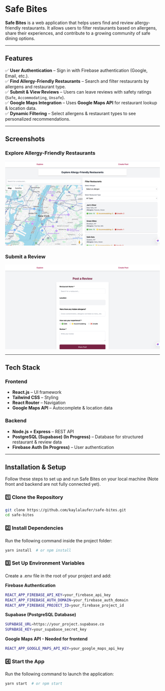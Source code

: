# Safe Bites

**Safe Bites** is a web application that helps users find and review allergy-friendly restaurants. It allows users to filter restaurants based on allergens, share their experiences, and contribute to a growing community of safe dining options.

---

## Features

✅ **User Authentication** – Sign in with Firebase authentication (Google, Email, etc.).  
✅ **Find Allergy-Friendly Restaurants** – Search and filter restaurants by allergens and restaurant type.  
✅ **Submit & View Reviews** – Users can leave reviews with safety ratings (`Safe`, `Accommodating`, `Unsafe`).  
✅ **Google Maps Integration** – Uses **Google Maps API** for restaurant lookup & location data.  
✅ **Dynamic Filtering** – Select allergens & restaurant types to see personalized recommendations.  

---

## Screenshots

### Explore Allergy-Friendly Restaurants
![Explore Page](./assets/Explore.png)

### Submit a Review
![Review Page](./assets/Create_Post.png)

---

## Tech Stack

### **Frontend**
- **React.js** – UI framework  
- **Tailwind CSS** – Styling  
- **React Router** – Navigation  
- **Google Maps API** – Autocomplete & location data  

### **Backend**
- **Node.js + Express** – REST API  
- **PostgreSQL (Supabase) (In Progress)** – Database for structured restaurant & review data  
- **Firebase Auth (In Progress)** – User authentication  

---

## Installation & Setup

Follow these steps to set up and run Safe Bites on your local machine (Note front and backend are not fully connected yet).

### **1️⃣ Clone the Repository**
```sh
git clone https://github.com/kaylalaufer/safe-bites.git
cd safe-bites
```
### **2️⃣ Install Dependencies**
Run the following command inside the project folder:
```sh
yarn install  # or npm install
```

### **3️⃣ Set Up Environment Variables**
Create a .env file in the root of your project and add:

**Firebase Authentication**
```sh
REACT_APP_FIREBASE_API_KEY=your_firebase_api_key
REACT_APP_FIREBASE_AUTH_DOMAIN=your_firebase_auth_domain
REACT_APP_FIREBASE_PROJECT_ID=your_firebase_project_id
```
**Supabase (PostgreSQL Database)**
```sh
SUPABASE_URL=https://your_project.supabase.co
SUPABASE_KEY=your_supabase_secret_key
```

**Google Maps API - Needed for frontend**
```sh
REACT_APP_GOOGLE_MAPS_API_KEY=your_google_maps_api_key
```

### **4️⃣ Start the App**
Run the following command to launch the application:
```sh
yarn start  # or npm start
```